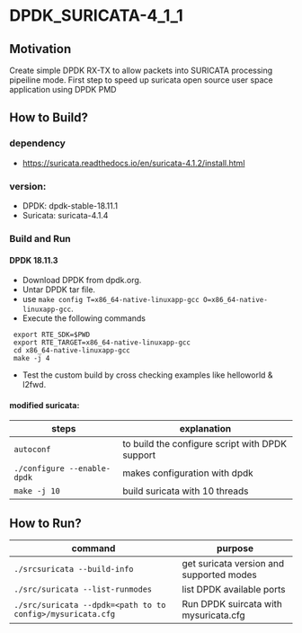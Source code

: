 # DPDK_SURICATA-4_1_1

## Motivation

Create simple DPDK RX-TX to allow packets into SURICATA processing pipeiline mode. First step to speed up suricata open source user space application using DPDK PMD

## How to Build?

### dependency 
 - https://suricata.readthedocs.io/en/suricata-4.1.2/install.html
 
### version: 
 - DPDK: dpdk-stable-18.11.1
 - Suricata: suricata-4.1.4

### Build and Run

#### DPDK 18.11.3
- Download DPDK from dpdk.org.
- Untar DPDK tar file.
- use `make config T=x86_64-native-linuxapp-gcc O=x86_64-native-linuxapp-gcc`.
- Execute the following commands
```
 export RTE_SDK=$PWD
 export RTE_TARGET=x86_64-native-linuxapp-gcc
 cd x86_64-native-linuxapp-gcc
 make -j 4
 ```
- Test the custom build by cross checking examples like helloworld & l2fwd.

#### modified suricata:

| steps | explanation |
| -----|-----|
| `autoconf` | to build the configure script with DPDK support |
| `./configure --enable-dpdk` | makes configuration with dpdk |
| `make -j 10` | build suricata with 10 threads |

## How to Run?

| command | purpose |
| -----|-----|
| `./srcsuricata --build-info` | get suricata version and supported modes |
| `./src/suricata --list-runmodes` | list DPDK available ports |
| `./src/suricata --dpdk=<path to to config>/mysuricata.cfg` | Run DPDK suircata with mysuricata.cfg |
